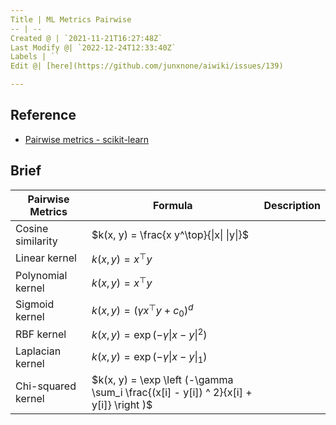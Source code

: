 ```yaml
---
Title | ML Metrics Pairwise
-- | --
Created @ | `2021-11-21T16:27:48Z`
Last Modify @| `2022-12-24T12:33:40Z`
Labels | ``
Edit @| [here](https://github.com/junxnone/aiwiki/issues/139)

---
```

## Reference
- [Pairwise metrics - scikit-learn](https://scikit-learn.org/stable/modules/metrics.html#pairwise-metrics-affinities-and-kernels)


## Brief

Pairwise Metrics | Formula | Description
-- | -- | --
Cosine similarity | $k(x, y) = \frac{x y^\top}{\|x\| \|y\|}$
Linear kernel | $k(x, y) = x^\top y$
Polynomial kernel | $k(x, y) = x^\top y$
Sigmoid kernel | $k(x, y) = (\gamma x^\top y +c_0)^d$
RBF kernel | $k(x, y) = \exp( -\gamma \| x-y \|^2)$
Laplacian kernel | $k(x, y) = \exp( -\gamma \| x-y \|_1)$
Chi-squared kernel | $k(x, y) = \exp \left (-\gamma \sum_i \frac{(x[i] - y[i]) ^ 2}{x[i] + y[i]} \right )$

